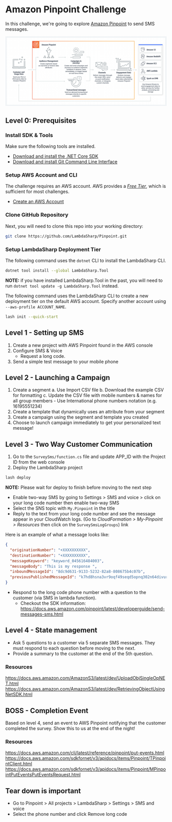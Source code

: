 # Amazon Pinpoint Challenge

In this challenge, we're going to explore [Amazon Pinpoint](https://aws.amazon.com/pinpoint/) to send SMS messages.

![](images/AmazonPinpoint.png)

## Level 0: Prerequisites

### Install SDK & Tools
Make sure the following tools are installed.

- [Download and install the .NET Core SDK](https://dotnet.microsoft.com/download)
- [Download and install Git Command Line Interface](https://git-scm.com/downloads)

### Setup AWS Account and CLI
The challenge requires an AWS account. AWS provides a [_Free Tier_](https://aws.amazon.com/free/), which is sufficient for most challenges.

- [Create an AWS Account](https://aws.amazon.com)

### Clone GitHub Repository
Next, you will need to clone this repo into your working directory:

```bash
git clone https://github.com/LambdaSharp/Pinpoint.git
```

### Setup LambdaSharp Deployment Tier
The following command uses the `dotnet` CLI to install the LambdaSharp CLI.

```bash
dotnet tool install --global LambdaSharp.Tool
```

**NOTE:** if you have installed LambdaSharp.Tool in the past, you will need to run `dotnet tool update -g LambdaSharp.Tool` instead.

The following command uses the LambdaSharp CLI to create a new deployment tier on the default AWS account. Specify another account using `--aws-profile ACCOUNT_NAME`.

```bash
lash init --quick-start
```

## Level 1 - Setting up SMS

1. Create a new project with AWS Pinpoint found in the AWS console
2. Configure SMS & Voice
    - Request a long code.
3. Send a simple test message to your mobile phone

## Level 2 - Launching a Campaign

1. Create a segment
    a. Use Import CSV file
    b. Download the example CSV for formatting
    c. Update the CSV file with mobile numbers & names for all group members
        - Use International phone numbers notation (e.g. 16195551234)
2. Create a template that dynamically uses an attribute from your segment
3. Create a campaign using the segment and template you created
4. Choose to launch campaign immediately to get your personalized text message!

## Level 3 - Two Way Customer Communication

1. Go to the `SurveySms/function.cs` file and update APP_ID with the Project ID from the web console
2. Deploy the LambdaSharp project

```bash
lash deploy
```

**NOTE:** Please wait for deploy to finish before moving to the next step

- Enable two-way SMS by going to Settings > SMS and voice > click on your long code number then enable two-way SMS
- Select the SNS topic with `My.Pinpoint` in the title
- Reply to the text from your long code number and see the message appear in your CloudWatch logs. (Go to _CloudFormation > My-Pinpoint > Resources_ then click on the `SurveySmsLogGroups`) link

Here is an example of what a message looks like:

```json
{
  "originationNumber": "+XXXXXXXXXX",
  "destinationNumber": "+XXXXXXXXXX",
  "messageKeyword": "keyword_045616484003",
  "messageBody": "This is my response ",
  "inboundMessageId": "8dc9d631-9133-5232-82a8-808675b4c07b",
  "previousPublishedMessageId": "k7hd8hsna3vr9oqf49seqd5opnq302n64divurg0"
}
```

- Respond to the long code phone number with a question to the customer (via SMS in lambda function).
    - Checkout the SDK information: <https://docs.aws.amazon.com/pinpoint/latest/developerguide/send-messages-sms.html>

## Level 4 - State management

- Ask 5 questions to a customer via 5 separate SMS messages. They must respond to each question before moving to the next.
- Provide a summary to the customer at the end of the 5th question.

### Resources

<https://docs.aws.amazon.com/AmazonS3/latest/dev/UploadObjSingleOpNET.html>
<https://docs.aws.amazon.com/AmazonS3/latest/dev/RetrievingObjectUsingNetSDK.html>

## BOSS - Completion Event

Based on level 4, send an event to AWS Pinpoint notifying that the customer completed the survey. Show this to us at the end of the night!

### Resources

<https://docs.aws.amazon.com/cli/latest/reference/pinpoint/put-events.html>
<https://docs.aws.amazon.com/sdkfornet/v3/apidocs/items/Pinpoint/TPinpointClient.html>
<https://docs.aws.amazon.com/sdkfornet/v3/apidocs/items/Pinpoint/MPinpointPutEventsPutEventsRequest.html>

## Tear down is important

- Go to Pinpoint > All projects > LambdaSharp > Settings > SMS and voice
- Select the phone number and click Remove long code

